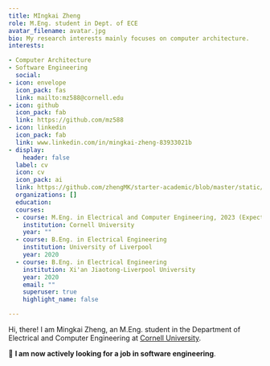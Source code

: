 ```yaml
---
title: MIngkai Zheng
role: M.Eng. student in Dept. of ECE
avatar_filename: avatar.jpg
bio: My research interests mainly focuses on computer architecture.
interests:

- Computer Architecture
- Software Engineering
  social:
- icon: envelope
  icon_pack: fas
  link: mailto:mz588@cornell.edu
- icon: github
  icon_pack: fab
  link: https://github.com/mz588
- icon: linkedin
  icon_pack: fab
  link: www.linkedin.com/in/mingkai-zheng-83933021b
- display:
    header: false
  label: cv
  icon: cv
  icon_pack: ai
  link: https://github.com/zhengMK/starter-academic/blob/master/static/uploads/Resume-Mingkai%20Zheng.pdf
  organizations: []
  education:
  courses:
  - course: M.Eng. in Electrical and Computer Engineering, 2023 (Expected)
    institution: Cornell University
    year: ""
  - course: B.Eng. in Electrical Engineering
    institution: University of Liverpool
    year: 2020
  - course: B.Eng. in Electrical Engineering
    institution: Xi'an Jiaotong-Liverpool University
    year: 2020
    email: ""
    superuser: true
    highlight_name: false

---
```


Hi, there! I am Mingkai Zheng, an M.Eng. student in the Department of Electrical and Computer Engineering at [Cornell University](https://www.cornell.edu/). 

🌟 **I am now actively looking for a job in software engineering**.
